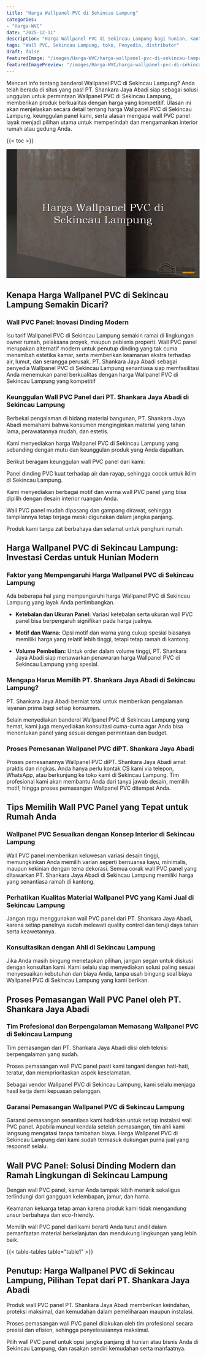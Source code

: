 ```yaml
---
title: "Harga Wallpanel PVC di Sekincau Lampung"
categories:
- "Harga-WVC"
date: "2025-12-11"
description: "Harga Wallpanel PVC di Sekincau Lampung bagi hunian, kantor, dan gerai. Material terbaik, beragam motif, warna menarik, beserta layanan pemasangan dikerjakan oleh tenaga ahli profesional serta garansi resmi!|Jasa penjualan Wallpanel PVC di Sekincau Lampung untuk kebutuhan hunian, perkantoran, atau toko, dengan panel terbaik dan instalasi oleh tim ahli dan jaminan resmi.|Alternatif Wallpanel PVC di Sekincau Lampung yang andal untuk tempat tinggal, kantor, serta toko, bersama panel terbaik dan instalasi oleh tim profesional serta jaminan resmi.|Penyediaan Wallpanel PVC di Sekincau Lampung bagi hunian, perkantoran, serta ritel, dengan produk berkualitas dan instalasi oleh teknisi profesional, dilengkapi dengan jaminan resmi.}"
tags: "Wall PVC, Sekincau Lampung, toko, Penyedia, distributor"
draft: false
featuredImage: "/images/Harga-WVC/harga-wallpanel-pvc-di-sekincau-lampung.png"
featuredImagePreview: "/images/Harga-WVC/harga-wallpanel-pvc-di-sekincau-lampung.png"
---
```


Mencari info tentang banderol Wallpanel PVC di Sekincau Lampung? Anda telah berada di situs yang pas! PT. Shankara Jaya Abadi siap sebagai solusi unggulan untuk permintaan Wallpanel PVC di Sekincau Lampung, memberikan produk berkualitas dengan harga yang kompetitif. Ulasan ini akan menjelaskan secara detail tentang harga Wallpanel PVC di Sekincau Lampung, keunggulan panel kami, serta alasan mengapa wall PVC panel layak menjadi pilihan utama untuk memperindah dan mengamankan interior rumah atau gedung Anda.

{{< toc >}}

![Harga Wallpanel PVC di Sekincau Lampung](/images/Harga-WVC/Harga-Wallpanel-PVC-di-Sekincau-Lampung.png)

## Kenapa Harga Wallpanel PVC di Sekincau Lampung Semakin Dicari?

### Wall PVC Panel: Inovasi Dinding Modern

Isu tarif Wallpanel PVC di Sekincau Lampung semakin ramai di lingkungan owner rumah, pelaksana proyek, maupun pebisnis properti. Wall PVC panel merupakan alternatif modern untuk penutup dinding yang tak cuma menambah estetika kamar, serta memberikan keamanan ekstra terhadap air, lumut, dan serangga perusak. PT. Shankara Jaya Abadi sebagai penyedia Wallpanel PVC di Sekincau Lampung senantiasa siap memfasilitasi Anda menemukan panel berkualitas dengan harga Wallpanel PVC di Sekincau Lampung yang kompetitif

### Keunggulan Wall PVC Panel dari PT. Shankara Jaya Abadi di Sekincau Lampung

Berbekal pengalaman di bidang material bangunan, PT. Shankara Jaya Abadi memahami bahwa konsumen menginginkan material yang tahan lama, perawatannya mudah, dan estetis.

Kami menyediakan harga Wallpanel PVC di Sekincau Lampung yang sebanding dengan mutu dan keunggulan produk yang Anda dapatkan.

Berikut beragam keunggulan wall PVC panel dari kami:

Panel dinding PVC kuat terhadap air dan rayap, sehingga cocok untuk iklim di Sekincau Lampung.

Kami menyediakan berbagai motif dan warna wall PVC panel yang bisa dipilih dengan desain interior ruangan Anda.

Wall PVC panel mudah dipasang dan gampang dirawat, sehingga tampilannya tetap terjaga meski digunakan dalam jangka panjang.

Produk kami tanpa zat berbahaya dan selamat untuk penghuni rumah.

## Harga Wallpanel PVC di Sekincau Lampung: Investasi Cerdas untuk Hunian Modern

### Faktor yang Mempengaruhi Harga Wallpanel PVC di Sekincau Lampung

Ada beberapa hal yang mempengaruhi harga Wallpanel PVC di Sekincau Lampung yang layak Anda pertimbangkan.

- **Ketebalan dan Ukuran Panel:** Variasi ketebalan serta ukuran wall PVC panel bisa berpengaruh signifikan pada harga jualnya.

- **Motif dan Warna:** Opsi motif dan warna yang cukup spesial biasanya memiliki harga yang relatif lebih tinggi, tetapi tetap ramah di kantong.

- **Volume Pembelian:** Untuk order dalam volume tinggi, PT. Shankara Jaya Abadi siap menawarkan penawaran harga Wallpanel PVC di Sekincau Lampung yang spesial.

### Mengapa Harus Memilih PT. Shankara Jaya Abadi di Sekincau Lampung?

PT. Shankara Jaya Abadi berniat total untuk memberikan pengalaman layanan prima bagi setiap konsumen.

Selain menyediakan banderol Wallpanel PVC di Sekincau Lampung yang hemat, kami juga menyediakan konsultasi cuma-cuma agar Anda bisa menentukan panel yang sesuai dengan permintaan dan budget.

### Proses Pemesanan Wallpanel PVC diPT. Shankara Jaya Abadi

Proses pemesanannya Wallpanel PVC diPT. Shankara Jaya Abadi amat praktis dan ringkas. Anda hanya perlu kontak CS kami via telepon, WhatsApp, atau berkunjung ke toko kami di Sekincau Lampung. Tim profesional kami akan membantu Anda dari tanya jawab desain, memilih motif, hingga proses pemasangan Wallpanel PVC ditempat Anda.

## Tips Memilih Wall PVC Panel yang Tepat untuk Rumah Anda

### Wallpanel PVC Sesuaikan dengan Konsep Interior di Sekincau Lampung

Wall PVC panel memberikan keluwesan variasi desain tinggi, memungkinkan Anda memilih varian seperti bernuansa kayu, minimalis, maupun kekinian dengan tema dekorasi. Semua corak wall PVC panel yang ditawarkan PT. Shankara Jaya Abadi di Sekincau Lampung memiliki harga yang senantiasa ramah di kantong.

### Perhatikan Kualitas Material Wallpanel PVC yang Kami Jual di Sekincau Lampung

Jangan ragu menggunakan wall PVC panel dari PT. Shankara Jaya Abadi, karena setiap panelnya sudah melewati quality control dan teruji daya tahan serta keawetannya.

### Konsultasikan dengan Ahli di Sekincau Lampung

Jika Anda masih bingung menetapkan pilihan, jangan segan untuk diskusi dengan konsultan kami. Kami selalu siap menyediakan solusi paling sesuai menyesuaikan kebutuhan dan biaya Anda, tanpa usah bingung soal biaya Wallpanel PVC di Sekincau Lampung yang kami berikan.

## Proses Pemasangan Wall PVC Panel oleh PT. Shankara Jaya Abadi

### Tim Profesional dan Berpengalaman Memasang Wallpanel PVC di Sekincau Lampung

Tim pemasangan dari PT. Shankara Jaya Abadi diisi oleh teknisi berpengalaman yang sudah.

Proses pemasangan wall PVC panel pasti kami tangani dengan hati-hati, teratur, dan memprioritaskan aspek keselamatan.

Sebagai vendor Wallpanel PVC di Sekincau Lampung, kami selalu menjaga hasil kerja demi kepuasan pelanggan.

### Garansi Pemasangan Wallpanel PVC di Sekincau Lampung

Garansi pemasangan senantiasa kami hadirkan untuk setiap instalasi wall PVC panel. Apabila muncul kendala setelah pemasangan, tim ahli kami langsung mengatasi tanpa tambahan biaya. Harga Wallpanel PVC di Sekincau Lampung dari kami sudah termasuk dukungan purna jual yang responsif selalu.

## Wall PVC Panel: Solusi Dinding Modern dan Ramah Lingkungan di Sekincau Lampung

Dengan wall PVC panel, kamar Anda tampak lebih menarik sekaligus terlindungi dari gangguan kelembapan, jamur, dan hama.

Keamanan keluarga tetap aman karena produk kami tidak mengandung unsur berbahaya dan eco-friendly.

Memilih wall PVC panel dari kami berarti Anda turut andil dalam pemanfaatan material berkelanjutan dan mendukung lingkungan yang lebih baik.

{{< table-tables table="table1" >}}

## Penutup: Harga Wallpanel PVC di Sekincau Lampung, Pilihan Tepat dari PT. Shankara Jaya Abadi

Produk wall PVC panel PT. Shankara Jaya Abadi memberikan keindahan, proteksi maksimal, dan kemudahan dalam pemeliharaan maupun instalasi.

Proses pemasangan wall PVC panel dilakukan oleh tim profesional secara presisi dan efisien, sehingga penyelesaiannya maksimal.

Pilih wall PVC panel untuk opsi jangka panjang di hunian atau bisnis Anda di Sekincau Lampung, dan rasakan sendiri kemudahan serta manfaatnya.
